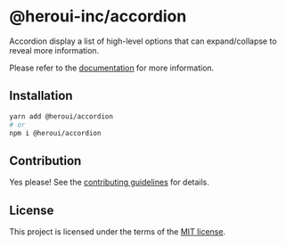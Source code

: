 # @heroui-inc/accordion

Accordion display a list of high-level options that can expand/collapse to reveal more information.

Please refer to the [documentation](https://heroui.com//docs/components/accordion) for more information.

## Installation

```sh
yarn add @heroui/accordion
# or
npm i @heroui/accordion
```

## Contribution

Yes please! See the
[contributing guidelines](https://github.com/frontio-ai/heroui/blob/master/CONTRIBUTING.md)
for details.

## License

This project is licensed under the terms of the
[MIT license](https://github.com/frontio-ai/heroui/blob/master/LICENSE).
